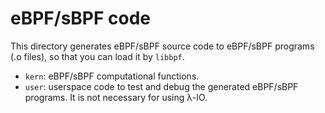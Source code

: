 # eBPF/sBPF code

This directory generates eBPF/sBPF source code to eBPF/sBPF programs (.o files), so that you can load it by `libbpf`.

- `kern`: eBPF/sBPF computational functions.
- `user`: userspace code to test and debug the generated eBPF/sBPF programs. It is not necessary for using λ-IO.
